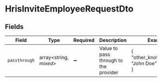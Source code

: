 # HrisInviteEmployeeRequestDto


## Fields

| Field                                 | Type                                  | Required                              | Description                           | Example                               |
| ------------------------------------- | ------------------------------------- | ------------------------------------- | ------------------------------------- | ------------------------------------- |
| `passthrough`                         | array<string, *mixed*>                | :heavy_minus_sign:                    | Value to pass through to the provider | {<br/>"other_known_names": "John Doe"<br/>} |